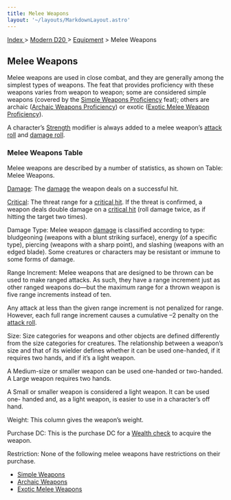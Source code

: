 ```yaml
---
title: Melee Weapons
layout: '~/layouts/MarkdownLayout.astro'
---
```


[ Index ](/) > [ Modern D20 ](/modern.d20.srd) > [Equipment](/modern.d20.srd/equipment) > Melee Weapons

## Melee Weapons

Melee weapons are used in close combat, and they are generally among the
simplest types of weapons. The feat that provides proficiency with these
weapons varies from weapon to weapon; some are considered simple weapons
(covered by the [Simple Weapons Proficiency](/modern.d20.srd/feats/simple.weapons.proficiency) feat); others
are archaic ([Archaic Weapons Proficiency](/modern.d20.srd/feats/archaic.weapons.proficiency)) or exotic
([Exotic Melee Weapon Proficiency](/modern.d20.srd/feats/exotic.firearms.proficiency)).

A character’s [Strength](/modern.d20.srd/basics/ability.scores) modifier is
always added to a melee weapon’s [attack roll](/modern.d20.srd/combat/attack.roll) and [damage roll](/modern.d20.srd/combat/damage).

### Melee Weapons Table

Melee weapons are described by a number of statistics, as shown on Table:
Melee Weapons.

[Damage](/modern.d20.srd/combat/damage): The
[damage](/modern.d20.srd/combat/damage) the weapon deals on a successful hit.

[Critical](/modern.d20.srd/combat/critical.hits): The threat range for a
[critical hit](/modern.d20.srd/combat/critical.hits). If the threat is
confirmed, a weapon deals double damage on a [critical hit](/modern.d20.srd/combat/critical.hits) (roll damage twice, as if hitting
the target two times).

Damage Type: Melee weapon [damage](/modern.d20.srd/combat/damage) is
classified according to type: bludgeoning (weapons with a blunt striking
surface), energy (of a specific type), piercing (weapons with a sharp point),
and slashing (weapons with an edged blade). Some creatures or characters may
be resistant or immune to some forms of damage.

Range Increment: Melee weapons that are designed to be thrown can be used to
make ranged attacks. As such, they have a range increment just as other ranged
weapons do—but the maximum range for a thrown weapon is five range increments
instead of ten.

Any attack at less than the given range increment is not penalized for range.
However, each full range increment causes a cumulative –2 penalty on the
[attack roll](/modern.d20.srd/combat/attack.roll).

Size: Size categories for weapons and other objects are defined differently
from the size categories for creatures. The relationship between a weapon’s
size and that of its wielder defines whether it can be used one-handed, if it
requires two hands, and if it’s a light weapon.

A Medium-size or smaller weapon can be used one-handed or two-handed. A Large
weapon requires two hands.

A Small or smaller weapon is considered a light weapon. It can be used one-
handed and, as a light weapon, is easier to use in a character’s off hand.

Weight: This column gives the weapon’s weight.

Purchase DC: This is the purchase DC for a [Wealth check](/modern.d20.srd/wealth/wealth.check) to acquire the weapon.

Restriction: None of the following melee weapons have restrictions on their
purchase.

  * [Simple Weapons](/modern.d20.srd/equipment/weapons.simple)
  * [Archaic Weapons](/modern.d20.srd/equipment/weapons.archaic)
  * [Exotic Melee Weapons](/modern.d20.srd/equipment/weapons.exotic)


